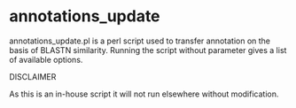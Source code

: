 annotations_update
==================

annotations_update.pl is a perl script used to transfer annotation on the
basis of BLASTN similarity. Running the script without parameter gives a
list of available options.

DISCLAIMER

As this is an in-house script it will not run elsewhere without modification.
